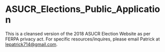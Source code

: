 # ASUCR_Elections_Public_Application
This is a cleansed version of the 2018 ASUCR Election Website as per FERPA privacy act. For specific resources/inquires, please email Patrick at lepatrick714@gmail.com.  
